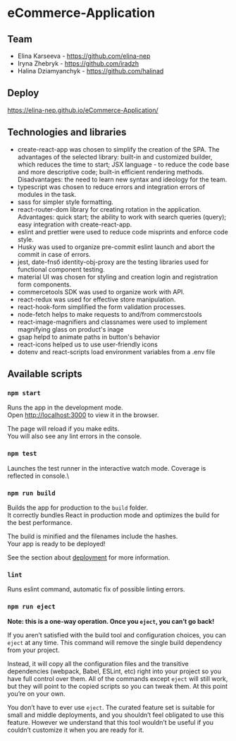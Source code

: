 # eCommerce-Application

## Team
- Elina Karseeva - https://github.com/elina-nep
- Iryna Zhebryk - https://github.com/iradzh
- Halina Dziamyanchyk - https://github.com/halinad

## Deploy
https://elina-nep.github.io/eCommerce-Application/

## Technologies and libraries
- create-react-app was chosen to simplify the creation of the SPA. The advantages of the selected library: built-in and customized builder, which reduces the time to start; JSX language - to reduce the code base and more descriptive code; built-in efficient rendering methods. Disadvantages: the need to learn new syntax and ideology for the team.
- typescript was chosen to reduce errors and integration errors of modules in the task.
- sass for simpler style formatting.
- react-router-dom library for creating rotation in the application. Advantages: quick start; the ability to work with search queries (query); easy integration with create-react-app.
- eslint and prettier were used to reduce code misprints and enforce code style.
- Husky was used to organize pre-commit eslint launch and abort the commit in case of errors.
- jest, date-fnsб identity-obj-proxy are the testing libraries used for functional component testing.
- material UI was chosen for styling and creation login and registration form components.
- commercetools SDK was used to organize work with API.
- react-redux was used for effective store manipulation.
- react-hook-form simplified the form validation processes.
- node-fetch helps to make requests to and/from commercstools
- react-image-magnifiers and classnames were used to implement magnifying glass on product's inage
- gsap helpd to animate paths in button's behavior
- react-icons helped us to use user-friendly icons
- dotenv and react-scripts load environment variables from a .env file




## Available scripts

### `npm start`

Runs the app in the development mode.\
Open [http://localhost:3000](http://localhost:3000) to view it in the browser.

The page will reload if you make edits.\
You will also see any lint errors in the console.

### `npm test`

Launches the test runner in the interactive watch mode. Coverage is reflected in console.\

### `npm run build`

Builds the app for production to the `build` folder.\
It correctly bundles React in production mode and optimizes the build for the best performance.

The build is minified and the filenames include the hashes.\
Your app is ready to be deployed!

See the section about [deployment](https://facebook.github.io/create-react-app/docs/deployment) for more information.

### `lint`
Runs eslint command, automatic fix of possible linting errors.

### `npm run eject`

**Note: this is a one-way operation. Once you `eject`, you can’t go back!**

If you aren’t satisfied with the build tool and configuration choices, you can `eject` at any time. This command will remove the single build dependency from your project.

Instead, it will copy all the configuration files and the transitive dependencies (webpack, Babel, ESLint, etc) right into your project so you have full control over them. All of the commands except `eject` will still work, but they will point to the copied scripts so you can tweak them. At this point you’re on your own.

You don’t have to ever use `eject`. The curated feature set is suitable for small and middle deployments, and you shouldn’t feel obligated to use this feature. However we understand that this tool wouldn’t be useful if you couldn’t customize it when you are ready for it.


